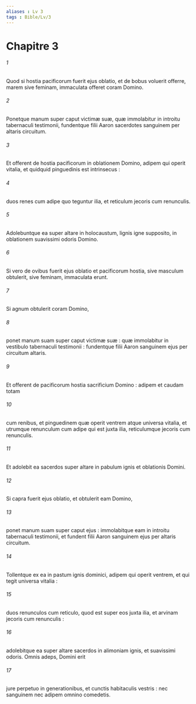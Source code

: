 ```yaml
---
aliases : Lv 3
tags : Bible/Lv/3
---
```


# Chapitre 3

###### 1
Quod si hostia pacificorum fuerit ejus oblatio, et de bobus voluerit offerre, marem sive feminam, immaculata offeret coram Domino.
###### 2
Ponetque manum super caput victimæ suæ, quæ immolabitur in introitu tabernaculi testimonii, fundentque filii Aaron sacerdotes sanguinem per altaris circuitum.
###### 3
Et offerent de hostia pacificorum in oblationem Domino, adipem qui operit vitalia, et quidquid pinguedinis est intrinsecus :
###### 4
duos renes cum adipe quo teguntur ilia, et reticulum jecoris cum renunculis.
###### 5
Adolebuntque ea super altare in holocaustum, lignis igne supposito, in oblationem suavissimi odoris Domino.
###### 6
Si vero de ovibus fuerit ejus oblatio et pacificorum hostia, sive masculum obtulerit, sive feminam, immaculata erunt.
###### 7
Si agnum obtulerit coram Domino,
###### 8
ponet manum suam super caput victimæ suæ : quæ immolabitur in vestibulo tabernaculi testimonii : fundentque filii Aaron sanguinem ejus per circuitum altaris.
###### 9
Et offerent de pacificorum hostia sacrificium Domino : adipem et caudam totam
###### 10
cum renibus, et pinguedinem quæ operit ventrem atque universa vitalia, et utrumque renunculum cum adipe qui est juxta ilia, reticulumque jecoris cum renunculis.
###### 11
Et adolebit ea sacerdos super altare in pabulum ignis et oblationis Domini.
###### 12
Si capra fuerit ejus oblatio, et obtulerit eam Domino,
###### 13
ponet manum suam super caput ejus : immolabitque eam in introitu tabernaculi testimonii, et fundent filii Aaron sanguinem ejus per altaris circuitum.
###### 14
Tollentque ex ea in pastum ignis dominici, adipem qui operit ventrem, et qui tegit universa vitalia :
###### 15
duos renunculos cum reticulo, quod est super eos juxta ilia, et arvinam jecoris cum renunculis :
###### 16
adolebitque ea super altare sacerdos in alimoniam ignis, et suavissimi odoris. Omnis adeps, Domini erit
###### 17
jure perpetuo in generationibus, et cunctis habitaculis vestris : nec sanguinem nec adipem omnino comedetis.
